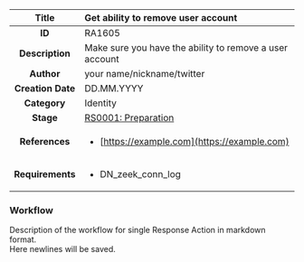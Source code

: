| Title                       | Get ability to remove user account         |
|:---------------------------:|:--------------------|
| **ID**                      | RA1605            |
| **Description**             | Make sure you have the ability to remove a user account   |
| **Author**                  | your name/nickname/twitter        |
| **Creation Date**           | DD.MM.YYYY |
| **Category**                | Identity      |
| **Stage**                   |[RS0001: Preparation](../Response_Stages/RS0001.md)| 
| **References** |<ul><li>[https://example.com](https://example.com)</li></ul>|
| **Requirements** |<ul><li>DN_zeek_conn_log</li></ul>|

### Workflow

Description of the workflow for single Response Action in markdown format.  
Here newlines will be saved.
